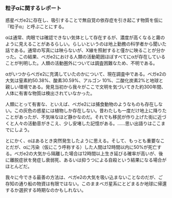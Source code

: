### 粒子αに関するレポート

惑星ベガe2に存在し、吸引することで無自覚の依存症を引き起こす物質を仮に『粒子α』と呼ぶことにする。

αは通常、肉眼では確認できない気体として存在するが、濃度が高くなると霧のように見えることがあるらしい。らしいというのは地上勤務の科学者から聞いた話である。通常の写真には映らないが、X線を照射すると僅かに映ることが分かった。この結果、ベガe2における人類の活動範囲ほぼすべてにαが存在していることが判明した。人類の活動圏外については調査困難なため、不明である。

αがいつからベガe2に充満していたのかについて、現在調査中である。ベガe2の大気は窒素約50.38%、酸素30.59%、アルゴン 10%、二酸化炭素2%と地球と親しい環境である。発見当初から我々がここで文明を気づいてきた約300年間、人体に有害な物質は検出されていなかった。

人類にとって有害な、といえば、ベガe2には捕食動物のようなものも存在しない。この灰色の惑星には植物しか存在しない。昔わたしも一度だけ地上に降りたことがあったが、不気味なほど静かなのだ。それでも移民が作り上げた街に近づくと人々の活動音がきこえ、少し安堵した記憶がある。……思い出語りはここまでにしよう。

とにかく、αはあるとき突然発生したように思える。そして、もっとも重要なことだが、αに汚染（仮にこう呼称する）した人間は12時間以内に50%が死亡する。ベガe2の大気から隔離した場合は12時間以上生き延びる確率が高いが、後に離脱症状を発症し衰弱死、あるいは抑うつによる自殺という結果になる場合がほとんどだ。

我々に今できる最善の方法は、ベガe2の大気を吸い込まないことなのだが、ご存知の通り船の物資は有限ではない。このままベガ星系にとどまるか地球に帰還するか選択する時期なのかもしれない。